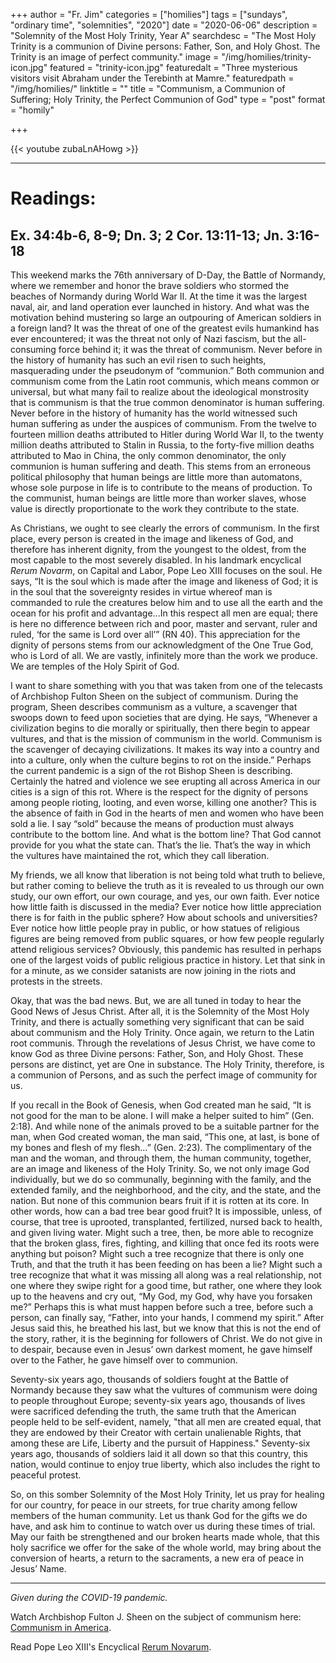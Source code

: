 +++
author = "Fr. Jim"
categories = ["homilies"]
tags = ["sundays", "ordinary time", "solemnities", "2020"]
date = "2020-06-06"
description = "Solemnity of the Most Holy Trinity, Year A"
searchdesc = "The Most Holy Trinity is a communion of Divine persons: Father, Son, and Holy Ghost. The Trinity is an image of perfect community."
image = "/img/homilies/trinity-icon.jpg"
featured = "trinity-icon.jpg"
featuredalt = "Three mysterious visitors visit Abraham under the Terebinth at Mamre."
featuredpath = "/img/homilies/"
linktitle = ""
title = "Communism, a Communion of Suffering; Holy Trinity, the Perfect Communion of God"
type = "post"
format = "homily"

+++

{{< youtube zubaLnAHowg >}}

---

# Readings:
## Ex. 34:4b-6, 8-9; Dn. 3; 2 Cor. 13:11-13; Jn. 3:16-18

This weekend marks the 76th anniversary of D-Day, the Battle of Normandy, where we remember and honor the brave soldiers who stormed the beaches of Normandy during World War II. At the time it was the largest naval, air, and land operation ever launched in history. And what was the motivation behind mustering so large an outpouring of American soldiers in a foreign land? It was the threat of one of the greatest evils humankind has ever encountered; it was the threat not only of Nazi fascism, but the all-consuming force behind it; it was the threat of communism. Never before in the history of humanity has such an evil risen to such heights, masquerading under the pseudonym of “communion.” Both communion and communism come from the Latin root communis, which means common or universal, but what many fail to realize about the ideological monstrosity that is communism is that the true common denominator is human suffering. Never before in the history of humanity has the world witnessed such human suffering as under the auspices of communism. From the twelve to fourteen million deaths attributed to Hitler during World War II, to the twenty million deaths attributed to Stalin in Russia, to the forty-five million deaths attributed to Mao in China, the only common denominator, the only communion is human suffering and death. This stems from an erroneous political philosophy that human beings are little more than automatons, whose sole purpose in life is to contribute to the means of production. To the communist, human beings are little more than worker slaves, whose value is directly proportionate to the work they contribute to the state.

As Christians, we ought to see clearly the errors of communism. In the first place, every person is created in the image and likeness of God, and therefore has inherent dignity, from the youngest to the oldest, from the most capable to the most severely disabled. In his landmark encyclical *Rerum Novarm*, on Capital and Labor, Pope Leo XIII focuses on the soul. He says, “It is the soul which is made after the image and likeness of God; it is in the soul that the sovereignty resides in virtue whereof man is commanded to rule the creatures below him and to use all the earth and the ocean for his profit and advantage...In this respect all men are equal; there is here no difference between rich and poor, master and servant, ruler and ruled, ‘for the same is Lord over all’” (RN 40). This appreciation for the dignity of persons stems from our acknowledgment of the One True God, who is Lord of all. We are vastly, infinitely more than the work we produce. We are temples of the Holy Spirit of God.

I want to share something with you that was taken from one of the telecasts of Archbishop Fulton Sheen on the subject of communism. During the program, Sheen describes communism as a vulture, a scavenger that swoops down to feed upon societies that are dying. He says, “Whenever a civilization begins to die morally or spiritually, then there begin to appear vultures, and that is the mission of communism in the world. Communism is the scavenger of decaying civilizations. It makes its way into a country and into a culture, only when the culture begins to rot on the inside.” Perhaps the current pandemic is a sign of the rot Bishop Sheen is describing. Certainly the hatred and violence we see erupting all across America in our cities is a sign of this rot. Where is the respect for the dignity of persons among people rioting, looting, and even worse, killing one another? This is the absence of faith in God in the hearts of men and women who have been sold a lie. I say “sold” because the means of production must always contribute to the bottom line. And what is the bottom line? That God cannot provide for you what the state can. That’s the lie. That’s the way in which the vultures have maintained the rot, which they call liberation.

My friends, we all know that liberation is not being told what truth to believe, but rather coming to believe the truth as it is revealed to us through our own study, our own effort, our own courage, and yes, our own faith. Ever notice how little faith is discussed in the media? Ever notice how little appreciation there is for faith in the public sphere? How about schools and universities? Ever notice how little people pray in public, or how statues of religious figures are being removed from public squares, or how few people regularly attend religious services? Obviously, this pandemic has resulted in perhaps one of the largest voids of public religious practice in history. Let that sink in for a minute, as we consider satanists are now joining in the riots and protests in the streets.

Okay, that was the bad news. But, we are all tuned in today to hear the Good News of Jesus Christ. After all, it is the Solemnity of the Most Holy Trinity, and there is actually something very significant that can be said about communism and the Holy Trinity. Once again, we return to the Latin root communis. Through the revelations of Jesus Christ, we have come to know God as three Divine persons: Father, Son, and Holy Ghost. These persons are distinct, yet are One in substance. The Holy Trinity, therefore, is a communion of Persons, and as such the perfect image of community for us.

If you recall in the Book of Genesis, when God created man he said, “It is not good for the man to be alone. I will make a helper suited to him” (Gen. 2:18). And while none of the animals proved to be a suitable partner for the man, when God created woman, the man said, “This one, at last, is bone of my bones and flesh of my flesh…” (Gen. 2:23). The complimentary of the man and the woman, and through them, the human community, together, are an image and likeness of the Holy Trinity. So, we not only image God individually, but we do so communally, beginning with the family, and the extended family, and the neighborhood, and the city, and the state, and the nation. But none of this communion bears fruit if it is rotten at its core. In other words, how can a bad tree bear good fruit? It is impossible, unless, of course, that tree is uprooted, transplanted, fertilized, nursed back to health, and given living water. Might such a tree, then, be more able to recognize that the broken glass, fires, fighting, and killing that once fed its roots were anything but poison? Might such a tree recognize that there is only one Truth, and that the truth it has been feeding on has been a lie? Might such a tree recognize that what it was missing all along was a real relationship, not one where they swipe right for a good time, but rather, one where they look up to the heavens and cry out, “My God, my God, why have you forsaken me?” Perhaps this is what must happen before such a tree, before such a person, can finally say, “Father, into your hands, I commend my spirit.” After Jesus said this, he breathed his last, but we know that this is not the end of the story, rather, it is the beginning for followers of Christ. We do not give in to despair, because even in Jesus’ own darkest moment, he gave himself over to the Father, he gave himself over to communion.

Seventy-six years ago, thousands of soldiers fought at the Battle of Normandy because they saw what the vultures of communism were doing to people throughout Europe; seventy-six years ago, thousands of lives were sacrificed defending the truth, the same truth that the American people held to be self-evident, namely, "that all men are created equal, that they are endowed by their Creator with certain unalienable Rights, that among these are Life, Liberty and the pursuit of Happiness." Seventy-six years ago, thousands of soldiers laid it all down so that this country, this nation, would continue to enjoy true liberty, which also includes the right to peaceful protest.

So, on this somber Solemnity of the Most Holy Trinity, let us pray for healing for our country, for peace in our streets, for true charity among fellow members of the human community. Let us thank God for the gifts we do have, and ask him to continue to watch over us during these times of trial. May our faith be strengthened and our broken hearts made whole, that this holy sacrifice we offer for the sake of the whole world, may bring about the conversion of hearts, a return to the sacraments, a new era of peace in Jesus’ Name.

---
*Given during the COVID-19 pandemic.*

Watch Archbishop Fulton J. Sheen on the subject of communism here: [Communism in America](https://www.youtube.com/watch?v=w5iUYQ_yF_M).

Read Pope Leo XIII's Encyclical [Rerum Novarum](http://www.vatican.va/content/leo-xiii/en/encyclicals/documents/hf_l-xiii_enc_15051891_rerum-novarum.html).